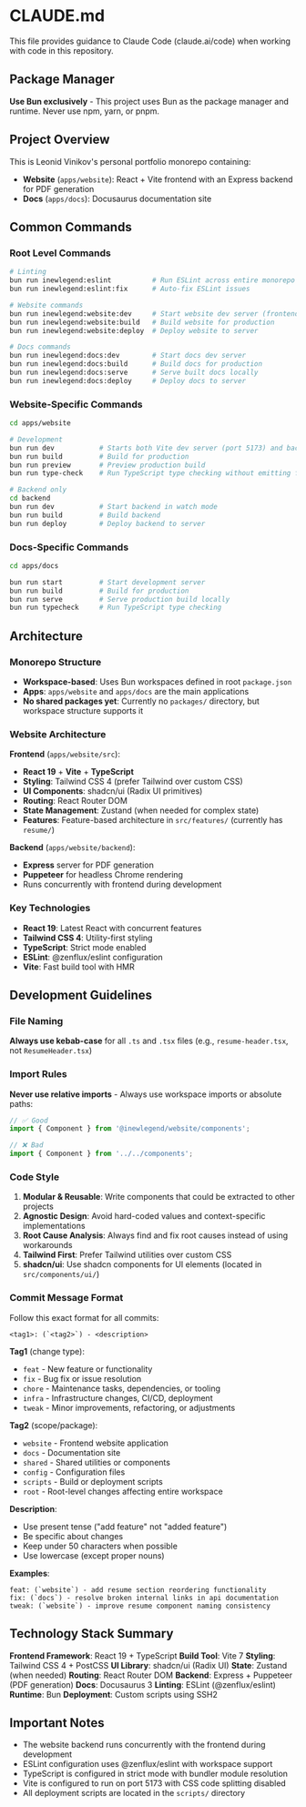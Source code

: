 # CLAUDE.md

This file provides guidance to Claude Code (claude.ai/code) when working with code in this repository.

## Package Manager

**Use Bun exclusively** - This project uses Bun as the package manager and runtime. Never use npm, yarn, or pnpm.

## Project Overview

This is Leonid Vinikov's personal portfolio monorepo containing:
- **Website** (`apps/website`): React + Vite frontend with an Express backend for PDF generation
- **Docs** (`apps/docs`): Docusaurus documentation site

## Common Commands

### Root Level Commands
```bash
# Linting
bun run inewlegend:eslint          # Run ESLint across entire monorepo
bun run inewlegend:eslint:fix      # Auto-fix ESLint issues

# Website commands
bun run inewlegend:website:dev     # Start website dev server (frontend + backend)
bun run inewlegend:website:build   # Build website for production
bun run inewlegend:website:deploy  # Deploy website to server

# Docs commands
bun run inewlegend:docs:dev        # Start docs dev server
bun run inewlegend:docs:build      # Build docs for production
bun run inewlegend:docs:serve      # Serve built docs locally
bun run inewlegend:docs:deploy     # Deploy docs to server
```

### Website-Specific Commands
```bash
cd apps/website

# Development
bun run dev           # Starts both Vite dev server (port 5173) and backend server
bun run build         # Build for production
bun run preview       # Preview production build
bun run type-check    # Run TypeScript type checking without emitting files

# Backend only
cd backend
bun run dev           # Start backend in watch mode
bun run build         # Build backend
bun run deploy        # Deploy backend to server
```

### Docs-Specific Commands
```bash
cd apps/docs

bun run start         # Start development server
bun run build         # Build for production
bun run serve         # Serve production build locally
bun run typecheck     # Run TypeScript type checking
```

## Architecture

### Monorepo Structure
- **Workspace-based**: Uses Bun workspaces defined in root `package.json`
- **Apps**: `apps/website` and `apps/docs` are the main applications
- **No shared packages yet**: Currently no `packages/` directory, but workspace structure supports it

### Website Architecture

**Frontend** (`apps/website/src`):
- **React 19** + **Vite** + **TypeScript**
- **Styling**: Tailwind CSS 4 (prefer Tailwind over custom CSS)
- **UI Components**: shadcn/ui (Radix UI primitives)
- **Routing**: React Router DOM
- **State Management**: Zustand (when needed for complex state)
- **Features**: Feature-based architecture in `src/features/` (currently has `resume/`)

**Backend** (`apps/website/backend`):
- **Express** server for PDF generation
- **Puppeteer** for headless Chrome rendering
- Runs concurrently with frontend during development

### Key Technologies
- **React 19**: Latest React with concurrent features
- **Tailwind CSS 4**: Utility-first styling
- **TypeScript**: Strict mode enabled
- **ESLint**: @zenflux/eslint configuration
- **Vite**: Fast build tool with HMR

## Development Guidelines

### File Naming
**Always use kebab-case** for all `.ts` and `.tsx` files (e.g., `resume-header.tsx`, not `ResumeHeader.tsx`)

### Import Rules
**Never use relative imports** - Always use workspace imports or absolute paths:
```typescript
// ✅ Good
import { Component } from '@inewlegend/website/components';

// ❌ Bad
import { Component } from '../../components';
```

### Code Style
1. **Modular & Reusable**: Write components that could be extracted to other projects
2. **Agnostic Design**: Avoid hard-coded values and context-specific implementations
3. **Root Cause Analysis**: Always find and fix root causes instead of using workarounds
4. **Tailwind First**: Prefer Tailwind utilities over custom CSS
5. **shadcn/ui**: Use shadcn components for UI elements (located in `src/components/ui/`)

### Commit Message Format
Follow this exact format for all commits:
```
<tag1>: (`<tag2>`) - <description>
```

**Tag1** (change type):
- `feat` - New feature or functionality
- `fix` - Bug fix or issue resolution
- `chore` - Maintenance tasks, dependencies, or tooling
- `infra` - Infrastructure changes, CI/CD, deployment
- `tweak` - Minor improvements, refactoring, or adjustments

**Tag2** (scope/package):
- `website` - Frontend website application
- `docs` - Documentation site
- `shared` - Shared utilities or components
- `config` - Configuration files
- `scripts` - Build or deployment scripts
- `root` - Root-level changes affecting entire workspace

**Description**:
- Use present tense ("add feature" not "added feature")
- Be specific about changes
- Keep under 50 characters when possible
- Use lowercase (except proper nouns)

**Examples**:
```
feat: (`website`) - add resume section reordering functionality
fix: (`docs`) - resolve broken internal links in api documentation
tweak: (`website`) - improve resume component naming consistency
```

## Technology Stack Summary

**Frontend Framework**: React 19 + TypeScript
**Build Tool**: Vite 7
**Styling**: Tailwind CSS 4 + PostCSS
**UI Library**: shadcn/ui (Radix UI)
**State**: Zustand (when needed)
**Routing**: React Router DOM
**Backend**: Express + Puppeteer (PDF generation)
**Docs**: Docusaurus 3
**Linting**: ESLint (@zenflux/eslint)
**Runtime**: Bun
**Deployment**: Custom scripts using SSH2

## Important Notes

- The website backend runs concurrently with the frontend during development
- ESLint configuration uses @zenflux/eslint with workspace support
- TypeScript is configured in strict mode with bundler module resolution
- Vite is configured to run on port 5173 with CSS code splitting disabled
- All deployment scripts are located in the `scripts/` directory
